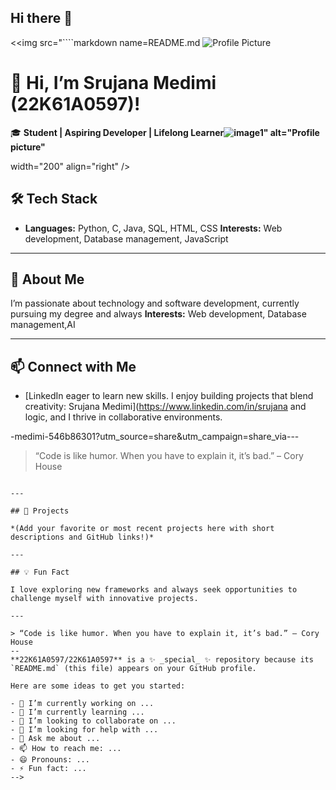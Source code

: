 ## Hi there 👋

<<img src="````markdown name=README.md
![Profile Picture](/storage/emulated/0/Download/IMG_20250313_135623_enhanced.jpg.png)

# 👋 Hi, I’m Srujana Medimi (22K61A0597)!

🎓 **Student | Aspiring Developer | Lifelong Learner![image1](image1)" alt="Profile picture"**

 width="200" align="right" />




## 🛠️ Tech Stack

- **Languages:** Python, C, Java, SQL, HTML, CSS **Interests:** Web development, Database management, JavaScript

---

## 🌱 About Me

I’m passionate about technology and software development, currently pursuing my degree and always **Interests:** Web development, Database management,AI

---



## 📫 Connect with Me

- [LinkedIn eager to learn new skills. I enjoy building projects that blend creativity: Srujana Medimi](https://www.linkedin.com/in/srujana and logic, and I thrive in collaborative environments.

-medimi-546b86301?utm_source=share&utm_campaign=share_via---




> “Code is like humor. When you have to explain it, it’s bad.” – Cory House
````?utm_source=share&utm_campaign=share_via&utm_content=profile&utm_medium=android_app)

---

## 🚀 Projects

*(Add your favorite or most recent projects here with short descriptions and GitHub links!)*

---

## 💡 Fun Fact

I love exploring new frameworks and always seek opportunities to challenge myself with innovative projects.

---

> “Code is like humor. When you have to explain it, it’s bad.” – Cory House
--
**22K61A0597/22K61A0597** is a ✨ _special_ ✨ repository because its `README.md` (this file) appears on your GitHub profile.

Here are some ideas to get you started:

- 🔭 I’m currently working on ...
- 🌱 I’m currently learning ...
- 👯 I’m looking to collaborate on ...
- 🤔 I’m looking for help with ...
- 💬 Ask me about ...
- 📫 How to reach me: ...
- 😄 Pronouns: ...
- ⚡ Fun fact: ...
-->
